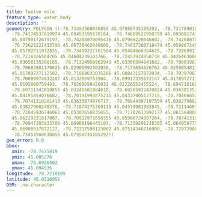 ```yaml
---
title: Twelve mile
feature_type: water_body
description: ''
geometry: POLYGON ((-78.73453560036855 45.07950735105292, -78.73178901833768 45.08411331137422,
  -78.74174537819974 45.09453595570164, -78.74689521950799 45.0930817474131, -78.7427753464612
  45.08799172679197, -78.74208870095416 45.07999220646802, -78.74208870095416 45.0768405727252,
  -78.73625221413796 45.06738462848608, -78.74037208718474 45.05986724907264, -78.74758186501502
  45.05792711972835, -78.73419227761504 45.05404666354625, -78.72869911355326 45.04725523160257,
  -78.7218326584765 45.04604239103766, -78.72457924050738 45.04264630065074, -78.7276691452918
  45.03658135208165, -78.71324958962943 45.03366994841682, -78.70603981179825 45.03391257104605,
  -78.70603981179825 45.02905992302038, -78.7173694626762 45.02590548116577, -78.71290626687592
  45.01789727112502, -78.71084633035296 45.00843157872034, -78.70397987527531 45.00527600024719,
  -78.70809974832207 45.0132859753904, -78.69917335672147 45.01789727112502, -78.70226326150589
  45.0195960759493, -78.70260658426031 45.02226552455524, -78.69471016092119 45.02444952629439,
  -78.69711342019855 45.03245681984018, -78.69265022439824 45.03658135208165, -78.69848671121353
  45.04191854076682, -78.70191993875235 45.04337405127715, -78.70466652078326 45.03585351505172,
  -78.70741310281413 45.03633874076717, -78.70844307107559 45.03827960248376, -78.71530952615237
  45.03827960248376, -78.71874275369119 45.04579981983845, -78.72114601296855 45.04943827981643,
  -78.72045936746061 45.05307650835655, -78.71702613992177 45.06156480824699, -78.71393623513738
  45.06229231817807, -78.70912971658355 45.05986724907264, -78.70741310281413 45.0637473102677,
  -78.70947303933706 45.06908196445107, -78.71359291238385 45.06495977538913, -78.72114601296855
  45.06980937872127, -78.72217598123002 45.07514346716908, -78.72972908181472 45.07756788824876,
  -78.73453560036855 45.07950735105292))
geo_error: 0.0
bbox:
  xmin: -78.7475819
  ymin: 45.005276
  xmax: -78.6926502
  ymax: 45.094536
longitude: -78.7210105
latitude: 45.0516951
OSM: .na.character
---
```

